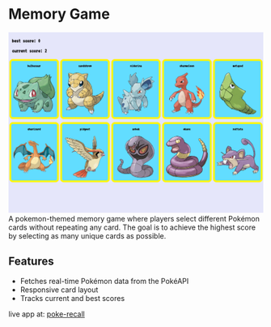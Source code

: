# Memory Game
![preview](./src/assets/preview.jpg)
A pokemon-themed memory game where players select different Pokémon cards without repeating any card. The goal is to achieve the highest score by selecting as many unique cards as possible.

## Features
- Fetches real-time Pokémon data from the PokéAPI
- Responsive card layout
- Tracks current and best scores

live app at: [poke-recall](https://poke-recall.netlify.app/)
